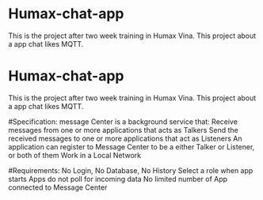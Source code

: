 # Humax-chat-app
This is the project after two week training in Humax Vina. This project about a app chat likes MQTT.

# Humax-chat-app
This is the project after two week training in Humax Vina. This project about a app chat likes MQTT.

#Specification: message Center is a background service that:
    Receive messages from one or more applications that acts as Talkers
    Send the received messages to one or more applications that act as Listeners
    An application can register to Message Center to be a either Talker or Listener, or both of them
    Work in a Local Network

#Requirements:
  No Login, No Database, No History
  Select a role when app starts
  Apps do not poll for incoming data
  No limited number of App connected to Message Center

